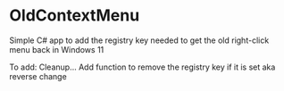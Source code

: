 # OldContextMenu
Simple C# app to add the registry key needed to get the old right-click menu back in Windows 11


To add:
Cleanup...
Add function to remove the registry key if it is set aka reverse change
